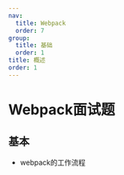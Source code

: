 ```yaml
---
nav:
  title: Webpack
  order: 7
group:
  title: 基础
  order: 1
title: 概述
order: 1
---
```


# Webpack面试题

## 基本

- webpack的工作流程
